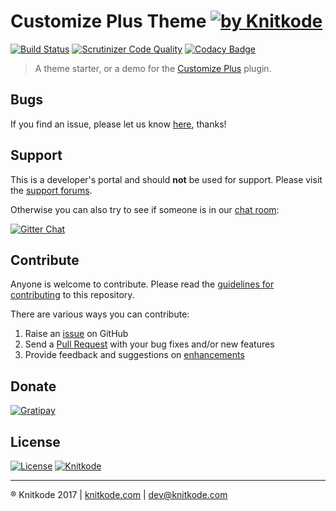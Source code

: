 # Customize Plus Theme [![by Knitkode](https://img.shields.io/badge/by-Knitkode-blue.svg?style=social)]()

[![Build Status](https://scrutinizer-ci.com/g/knitkode/customize-plus--theme/badges/build.png?b=master)](https://scrutinizer-ci.com/g/knitkode/customize-plus--theme/build-status/master)
[![Scrutinizer Code Quality](https://scrutinizer-ci.com/g/knitkode/customize-plus--theme/badges/quality-score.png?b=master)](https://scrutinizer-ci.com/g/knitkode/customize-plus--theme/?branch=master)
[![Codacy Badge](https://api.codacy.com/project/badge/Grade/a436c992e0314cd28ae0288e6f317061)](https://www.codacy.com/app/knitkode/customize-plus--theme?utm_source=github.com&amp;utm_medium=referral&amp;utm_content=knitkode/customize-plus--theme&amp;utm_campaign=Badge_Grade)

> A theme starter, or a demo for the [Customize Plus](https://github.com/knitkode/customize-plus/) plugin.


Bugs
---------------
If you find an issue, please let us know [here](https://github.com/knitkode/customize-plus--theme/issues?state=open), thanks!


Support
---------------
This is a developer's portal and should **not** be used for support. Please visit the [support forums](https://knitkode.com/support).

Otherwise you can also try to see if someone is in our [chat room](https://gitter.im/knitkode/chat):

[![Gitter Chat](http://img.shields.io/badge/GITTER-JOIN%20CHAT-1DCE73.svg)](https://gitter.im/knitkode/chat)


Contribute
---------------
Anyone is welcome to contribute. Please read the [guidelines for contributing](https://github.com/knitkode/customize-plus--theme/blob/master/CONTRIBUTING.md) to this repository.

There are various ways you can contribute:

1. Raise an [issue](https://github.com/knitkode/customize-plus--theme/issues) on GitHub
2. Send a [Pull Request](https://help.github.com/articles/creating-a-pull-request/) with your bug fixes and/or new features
3. Provide feedback and suggestions on [enhancements](https://github.com/knitkode/customize-plus--theme/issues?direction=desc&labels=Enhancement&page=1&sort=created&state=open)


Donate
---------------
[![Gratipay](https://img.shields.io/gratipay/knitkode.svg)](https://gratipay.com/knitkode)


License
---------------
 [![License](https://img.shields.io/badge/license-GPL--2.0%2B-blue.svg)](https://github.com/knitkode/customize-plus--theme/blob/master/license.txt) [![Knitkode](https://img.shields.io/badge/%C2%A9Knitkode-2017-blue.svg)](https://knitkode.com)


---------------
:registered: Knitkode 2017 | [knitkode.com](https://knitkode.com) | dev@knitkode.com

